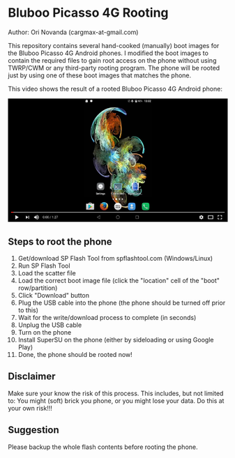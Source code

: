 Bluboo Picasso 4G Rooting
=========================

Author: Ori Novanda (cargmax-at-gmail.com)

This repository contains several hand-cooked (manually) boot images for the Bluboo Picasso 4G Android phones.
I modified the boot images to contain the required files to gain root access on the phone without using TWRP/CWM or any third-party rooting program.
The phone will be rooted just by using one of these boot images that matches the phone.

This video shows the result of a rooted Bluboo Picasso 4G Android phone:

[![Picasso 4G Rooted](https://raw.githubusercontent.com/tronium/Picasso-4G-Rooting/master/pic/Youtube-result.png)](https://youtu.be/IcQF7S4C5LQ "Picasso 4G Rooted")

Steps to root the phone
-----------------------
1. Get/download SP Flash Tool from spflashtool.com (Windows/Linux)
2. Run SP Flash Tool
3. Load the scatter file
4. Load the correct boot image file (click the "location" cell of the "boot" row/partition)
5. Click "Download" button
6. Plug the USB cable into the phone (the phone should be turned off prior to this)
7. Wait for the write/download process to complete (in seconds)
8. Unplug the USB cable
9. Turn on the phone
10. Install SuperSU on the phone (either by sideloading or using Google Play)
11. Done, the phone should be rooted now!

Disclaimer
----------
Make sure your know the risk of this process.
This includes, but not limited to:
You might (soft) brick you phone, or you might lose your data.
Do this at your own risk!!!

Suggestion
----------
Please backup the whole flash contents before rooting the phone.
